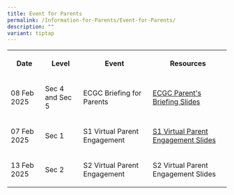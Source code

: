 ```yaml
---
title: Event for Parents
permalink: /Information-for-Parents/Event-for-Parents/
description: ""
variant: tiptap
---
```

<table style="minWidth: 100px">
<colgroup>
<col>
<col>
<col>
<col>
</colgroup>
<tbody>
<tr>
<th rowspan="1" colspan="1">
<p>Date</p>
</th>
<th rowspan="1" colspan="1">
<p>Level</p>
</th>
<th rowspan="1" colspan="1">
<p>Event</p>
</th>
<th rowspan="1" colspan="1">
<p>Resources</p>
</th>
</tr>
<tr>
<td rowspan="1" colspan="1">
<p>08 Feb 2025</p>
</td>
<td rowspan="1" colspan="1">
<p>Sec 4 and Sec 5</p>
</td>
<td rowspan="1" colspan="1">
<p>ECGC Briefing for Parents</p>
</td>
<td rowspan="1" colspan="1">
<p><a href="/files/Information for Parents/2025_S45_ECGC_Briefing_for_Parents__Sat_8_Feb_.pdf" rel="noopener nofollow" target="_blank">ECGC Parent's Briefing Slides</a>
</p>
</td>
</tr>
<tr>
<td rowspan="1" colspan="1">
<p>07 Feb 2025</p>
</td>
<td rowspan="1" colspan="1">
<p>Sec 1</p>
</td>
<td rowspan="1" colspan="1">
<p>S1 Virtual Parent Engagement</p>
</td>
<td rowspan="1" colspan="1">
<p><a href="https://for.edu.sg/prsss1pe7feb25" rel="noopener nofollow" target="_blank">S1 Virtual Parent Engagement Slides</a>
</p>
</td>
</tr>
<tr>
<td rowspan="1" colspan="1">
<p>13 Feb 2025</p>
</td>
<td rowspan="1" colspan="1">
<p>Sec 2</p>
</td>
<td rowspan="1" colspan="1">
<p>S2 Virtual Parent Engagement</p>
</td>
<td rowspan="1" colspan="1">
<p>S2 Virtual Parent Engagement Slides</p>
</td>
</tr>
</tbody>
</table>
<p></p>